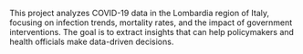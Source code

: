 This project analyzes COVID-19 data in the Lombardia region of Italy, focusing on infection trends, mortality rates, and the impact of government interventions. The goal is to extract insights that can help policymakers and health officials make data-driven decisions.

